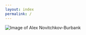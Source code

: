 ```yaml
---
layout: index
permalink: /
---
```


<img src="../assets/AlexNovitchkovBurbank.png" class="index-page-image" alt="Image of Alex Novitchkov-Burbank" />
